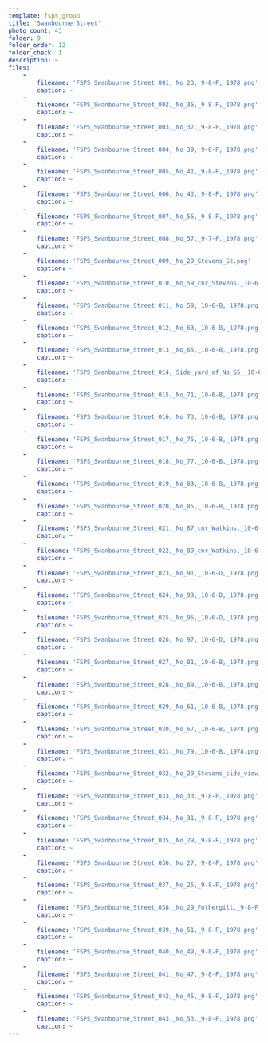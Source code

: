 ```yaml
---
template: fsps_group
title: 'Swanbourne Street'
photo_count: 43
folder: 9
folder_order: 12
folder_check: 1
description: ~
files:
    -
        filename: 'FSPS_Swanbourne_Street_001,_No_23,_9-8-F,_1978.png'
        caption: ~
    -
        filename: 'FSPS_Swanbourne_Street_002,_No_35,_9-8-F,_1978.png'
        caption: ~
    -
        filename: 'FSPS_Swanbourne_Street_003,_No_37,_9-8-F,_1978.png'
        caption: ~
    -
        filename: 'FSPS_Swanbourne_Street_004,_No_39,_9-8-F,_1978.png'
        caption: ~
    -
        filename: 'FSPS_Swanbourne_Street_005,_No_41,_9-8-F,_1978.png'
        caption: ~
    -
        filename: 'FSPS_Swanbourne_Street_006,_No_43,_9-8-F,_1978.png'
        caption: ~
    -
        filename: 'FSPS_Swanbourne_Street_007,_No_55,_9-8-F,_1978.png'
        caption: ~
    -
        filename: 'FSPS_Swanbourne_Street_008,_No_57,_9-7-F,_1978.png'
        caption: ~
    -
        filename: 'FSPS_Swanbourne_Street_009,_No_29_Stevens_St.png'
        caption: ~
    -
        filename: 'FSPS_Swanbourne_Street_010,_No_59_cnr_Stevens,_10-6-B,_1978.png'
        caption: ~
    -
        filename: 'FSPS_Swanbourne_Street_011,_No_59,_10-6-B,_1978.png'
        caption: ~
    -
        filename: 'FSPS_Swanbourne_Street_012,_No_63,_10-6-B,_1978.png'
        caption: ~
    -
        filename: 'FSPS_Swanbourne_Street_013,_No_65,_10-6-B,_1978.png'
        caption: ~
    -
        filename: 'FSPS_Swanbourne_Street_014,_Side_yard_of_No_65,_10-6-B,_1978.png'
        caption: ~
    -
        filename: 'FSPS_Swanbourne_Street_015,_No_71,_10-6-B,_1978.png'
        caption: ~
    -
        filename: 'FSPS_Swanbourne_Street_016,_No_73,_10-6-B,_1978.png'
        caption: ~
    -
        filename: 'FSPS_Swanbourne_Street_017,_No_75,_10-6-B,_1978.png'
        caption: ~
    -
        filename: 'FSPS_Swanbourne_Street_018,_No_77,_10-6-B,_1978.png'
        caption: ~
    -
        filename: 'FSPS_Swanbourne_Street_019,_No_83,_10-6-B,_1978.png'
        caption: ~
    -
        filename: 'FSPS_Swanbourne_Street_020,_No_85,_10-6-B,_1978.png'
        caption: ~
    -
        filename: 'FSPS_Swanbourne_Street_021,_No_87_cnr_Watkins,_10-6-B,_1978.png'
        caption: ~
    -
        filename: 'FSPS_Swanbourne_Street_022,_No_89_cnr_Watkins,_10-6-D,_1978.png'
        caption: ~
    -
        filename: 'FSPS_Swanbourne_Street_023,_No_91,_10-6-D,_1978.png'
        caption: ~
    -
        filename: 'FSPS_Swanbourne_Street_024,_No_93,_10-6-D,_1978.png'
        caption: ~
    -
        filename: 'FSPS_Swanbourne_Street_025,_No_95,_10-6-D,_1978.png'
        caption: ~
    -
        filename: 'FSPS_Swanbourne_Street_026,_No_97,_10-6-D,_1978.png'
        caption: ~
    -
        filename: 'FSPS_Swanbourne_Street_027,_No_81,_10-6-B,_1978.png'
        caption: ~
    -
        filename: 'FSPS_Swanbourne_Street_028,_No_69,_10-6-B,_1978.png'
        caption: ~
    -
        filename: 'FSPS_Swanbourne_Street_029,_No_61,_10-6-B,_1978.png'
        caption: ~
    -
        filename: 'FSPS_Swanbourne_Street_030,_No_67,_10-6-B,_1978.png'
        caption: ~
    -
        filename: 'FSPS_Swanbourne_Street_031,_No_79,_10-6-B,_1978.png'
        caption: ~
    -
        filename: 'FSPS_Swanbourne_Street_032,_No_29_Stevens_side_view,_10-3-B,_1978.png'
        caption: ~
    -
        filename: 'FSPS_Swanbourne_Street_033,_No_33,_9-8-F,_1978.png'
        caption: ~
    -
        filename: 'FSPS_Swanbourne_Street_034,_No_31,_9-8-F,_1978.png'
        caption: ~
    -
        filename: 'FSPS_Swanbourne_Street_035,_No_29,_9-8-F,_1978.png'
        caption: ~
    -
        filename: 'FSPS_Swanbourne_Street_036,_No_27,_9-8-F,_1978.png'
        caption: ~
    -
        filename: 'FSPS_Swanbourne_Street_037,_No_25,_9-8-F,_1978.png'
        caption: ~
    -
        filename: 'FSPS_Swanbourne_Street_038,_No_29_Fothergill,_9-8-F,_1978.png'
        caption: ~
    -
        filename: 'FSPS_Swanbourne_Street_039,_No_51,_9-8-F,_1978.png'
        caption: ~
    -
        filename: 'FSPS_Swanbourne_Street_040,_No_49,_9-8-F,_1978.png'
        caption: ~
    -
        filename: 'FSPS_Swanbourne_Street_041,_No_47,_9-8-F,_1978.png'
        caption: ~
    -
        filename: 'FSPS_Swanbourne_Street_042,_No_45,_9-8-F,_1978.png'
        caption: ~
    -
        filename: 'FSPS_Swanbourne_Street_043,_No_53,_9-8-F,_1978.png'
        caption: ~
---
```

